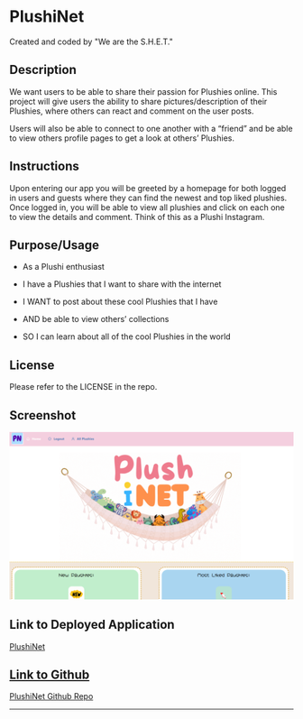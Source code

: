 # PlushiNet

Created and coded by "We are the S.H.E.T."

## Description

We want users to be able to share their passion for Plushies online. This project will give users the ability to share pictures/description of their Plushies, where others can react and comment on the user posts. 

Users will also be able to connect to one another with a “friend” and be able to view others profile pages to get a look at others’ Plushies. 


## Instructions

Upon entering our app you will be greeted by a homepage for both logged in users and guests where they can find the newest and top liked plushies. Once logged in, you will be able to view all plushies and click on each one to view the details and comment. Think of this as a Plushi Instagram.

## Purpose/Usage

* As a Plushi enthusiast

* I have a Plushies that I want to share with the internet

* I WANT to post about these cool Plushies that I have

* AND be able to view others’ collections

* SO I can learn about all of the cool Plushies in the world


## License

Please refer to the LICENSE in the repo.


## Screenshot

![image](/client/public/images/Screenshot.png)


## Link to Deployed Application

<a href=https://plushinet.herokuapp.com> PlushiNet 

## Link to Github

<a href=https://github.com/hfrancis7/PlushiNet.git> PlushiNet Github Repo




---